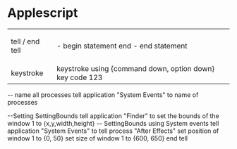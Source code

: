 # Applescript

|                               |                                                          |
| ----------------------------- | -------------------------------------------------------- |
| <p>tell / end tell</p><p></p> | - begin statement end - end statement                    |
| keystroke                     | keystroke using {command down, option down} key code 123 |

\-- name all processes tell application "System Events" to name of processes

\--Setting SettingBounds tell application "Finder" to set the bounds of the window 1 to {x,y,width,height} -- SettingBounds using System events tell application "System Events" to tell process "After Effects" set position of window 1 to {0, 50} set size of window 1 to {600, 650} end tell
